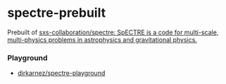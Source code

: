 spectre-prebuilt
================
Prebuilt of [sxs-collaboration/spectre: SpECTRE is a code for multi-scale, multi-physics problems in astrophysics and gravitational physics.](https://github.com/sxs-collaboration/spectre)

### Playground
- [dirkarnez/spectre-playground](https://github.com/dirkarnez/spectre-playground)